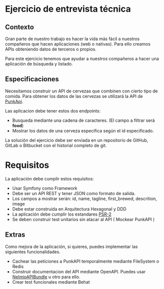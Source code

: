 # Ejercicio de entrevista técnica

## Contexto

Gran parte de nuestro trabajo es hacer la vida más fácil a nuestros compañeros
que hacen aplicaciones (web o nativas). Para ello creamos APIs obteniendo
datos de terceros o propios.

Para este ejercicio tenemos que ayudar a nuestros compañeros a hacer una
aplicación de búsqueda y listado. 

## Especificaciones

Necesitamos construir un API de cervezas que combinen con cierto tipo de comida. Para obtener los datos de las cervezas se utilizará la API de [PunkApi].

Las aplicacion debe tener estos dos endpoints:

- Busqueda mediante una cadena de caracteres. (El campo a filtrar será **food**)
- Mostrar los datos de una cerveza especifica según el id especificado.

La solución del ejercicio debe ser enviada en un repositorio de GitHub, GitLab o Bitbucket con el historial completo de git.

# Requisitos

La aplicación debe cumplir estos requisitos:

- Usar Symfony como Framework
- Debe ser un API REST y tener JSON como formato de salida.
- Los campos a mostrar serán: id, name, tagline, first_brewed, descrition, image
- Debe estar construida en Arquitectura Hexagonal y DDD
- La aplicación debe cumplir los estandares [PSR-2]
- Se deben construir test unitarios sin atacar al API ( Mockear PunkAPI )

## Extras

Como mejora de la aplicación, si quieres, puedes implementar las siguientes funcionalidades.

- Cachear las peticiones a PunkAPI temporalmente mediante FileSystem o Redis
- Construir documentacion del API mediante OpenAPI. Puedes usar [NelmioAPIBundle] u otro para ello.
- Crear test funcionales mediante Behat 


[PunkApi]: https://punkapi.com/documentation/v2
[NelmioAPIBundle]: https://symfony.com/bundles/NelmioApiDocBundle/current/index.html
[PSR-2]: http://www.php-fig.org/psr/psr-2/
